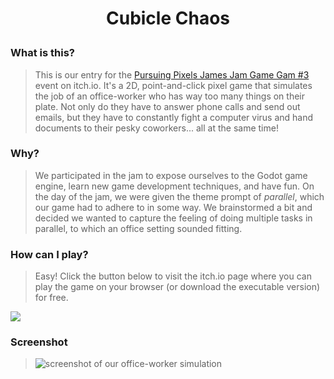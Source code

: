 # <p align="center">Cubicle Chaos</p>

### What is this?
> This is our entry for the [Pursuing Pixels James Jam Game Gam #3](https://itch.io/jam/pursuing-pixels-james-jam-game-gam-3) event on itch.io. It's a 2D, point-and-click pixel game that simulates the job of an office-worker who has way too many things on their plate. Not only do they have to answer phone calls and send out emails, but they have to constantly fight a computer virus and hand documents to their pesky coworkers... all at the same time!

### Why?
> We participated in the jam to expose ourselves to the Godot game engine, learn new game development techniques, and have fun. On the day of the jam, we were given the theme prompt of *parallel*, which our game had to adhere to in some way. We brainstormed a bit and decided we wanted to capture the feeling of doing multiple tasks in parallel, to which an office setting sounded fitting. 

### How can I play?
> Easy! Click the button below to visit the itch.io page where you can play the game on your browser (or download the executable version) for free.

<a href="https://danielastacio.itch.io/cubicle-chaos"><img src="https://img.shields.io/badge/Itch.io-FA5C5C?style=for-the-badge&logo=itchdotio&logoColor=white" /></a>

### Screenshot
> ![screenshot of our office-worker simulation](https://media.licdn.com/dms/image/D4E22AQHM5n5ZxeJRbw/feedshare-shrink_1280/0/1719357610596?e=1723075200&v=beta&t=vaEjchtFuYLRLK_iuvfGBQkWoznMzI010g3BnV40m7k)

